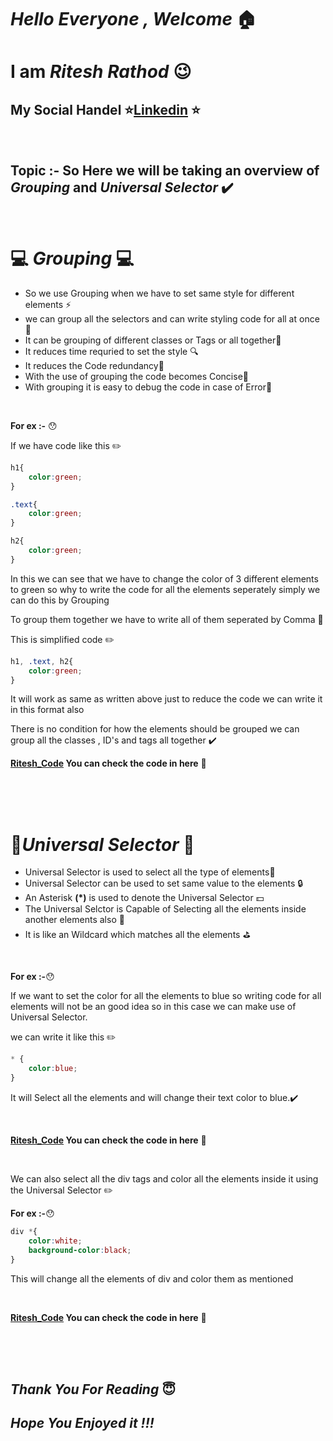 # ***Hello Everyone , Welcome*** :house:

<brr>

# **I am ***Ritesh Rathod***** :wink:
## My Social Handel :star:[Linkedin](https://www.linkedin.com/in/ritesh-rathod-26054a183/) :star:

<br>

## Topic :- So Here we will be taking an overview of ***Grouping*** and ***Universal Selector*** :heavy_check_mark:

<br>

# :computer: ***Grouping*** :computer:

- So we use Grouping when we have to set same style for different elements :zap:
- we can group all the selectors and can write styling code for all at once :key:
- It can be grouping of different classes or Tags or all together:bell:
- It reduces time requried to set the style :mag:
- It reduces the Code redundancy:wind_chime:
- With the use of grouping the code becomes Concise:feet:
- With grouping it is easy to debug the code in case of Error:gun:

<br>

**For ex :-** :hushed:

If we have code like this :pencil2:

```css
h1{
    color:green;
}

.text{
    color:green;
}

h2{
    color:green;
}
```
In this we can see that we have to change the color of 3 different elements to green so why to write the code for all the elements seperately simply we can do this by Grouping

To group them together we have to write all of them seperated by Comma :walking:

This is simplified code :pencil2:

```css
h1, .text, h2{
    color:green;
}
```
It will work as  same as written above just to reduce the code we can write it in this format also

There is no condition for how the elements should be grouped we can group all the classes , ID's and tags all together :heavy_check_mark:


**[Ritesh_Code](Code/Ritesh_WD_Groping_code.md)
You can check the code in here** :link:


<br>
<br>
<br>

# :floppy_disk:***Universal Selector*** :floppy_disk:

- Universal Selector is used to select all the type of elements:hammer:
- Universal Selector can be used to set same value to the elements :lock:
- An Asterisk **(*)** is used to denote the Universal Selector :dollar:
- The Universal Selctor is Capable of Selecting all the elements inside another elements also :bicyclist:
- It is like an Wildcard which matches all the elements :golf:

<br>

**For ex :-**:hushed:

If we want to set the color for all the elements to blue so writing code for all elements will not be an good idea so in this case we can make use of Universal Selector.

we can write it like this :pencil2:

```css
* {
    color:blue;
}
```

It will Select all the elements and will change their text color to blue.:heavy_check_mark:

<br>

**[Ritesh_Code](Code/Ritesh_WD_Groping_code.md)
You can check the code in here** :link:

<br>

We can also select all the div tags and color all the elements inside it using the Universal Selector  :pencil2:

**For ex :-**:hushed:

```css
div *{
    color:white;
    background-color:black;
}
```
This will change all the elements of div and color them as mentioned

<br>

**[Ritesh_Code](Code/Ritesh_WD_Groping_code.md)
You can check the code in here** :link:


<br>
<br>
<br>



## ***Thank You For Reading*** :innocent:
## ***Hope You Enjoyed it !!!***
